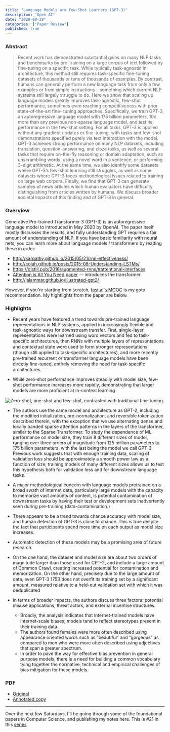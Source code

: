 ```yaml
---
title: "Language Models are Few-Shot Learners (GPT-3)"
description: "Open AI"
date: "2020-08-29"
categories: ["Paper Review"]
published: true
---
```


### Abstract

> Recent work has demonstrated substantial gains on many NLP tasks and benchmarks by pre-training on a large corpus of text followed by fine-tuning on a specific task. While typically task-agnostic in architecture, this method still requires task-specific fine-tuning datasets of thousands or tens of thousands of examples. By contrast, humans can generally perform a new language task from only a few examples or from simple instructions – something which current NLP systems still largely struggle to do. Here we show that scaling up language models greatly improves task-agnostic, few-shot performance, sometimes even reaching competitiveness with prior state-of-the-art fine- tuning approaches. Specifically, we train GPT-3, an autoregressive language model with 175 billion parameters, 10x more than any previous non-sparse language model, and test its performance in the few-shot setting. For all tasks, GPT-3 is applied without any gradient updates or fine-tuning, with tasks and few-shot demonstrations specified purely via text interaction with the model. GPT-3 achieves strong performance on many NLP datasets, including translation, question-answering, and cloze tasks, as well as several tasks that require on-the-fly reasoning or domain adaptation, such as unscrambling words, using a novel word in a sentence, or performing 3-digit arithmetic. At the same time, we also identify some datasets where GPT-3’s few-shot learning still struggles, as well as some datasets where GPT-3 faces methodological issues related to training on large web corpora. Finally, we find that GPT-3 can generate samples of news articles which human evaluators have difficulty distinguishing from articles written by humans. We discuss broader societal impacts of this finding and of GPT-3 in general.

### Overview

Generative Pre-trained Transformer 3 (GPT-3) is an autoregressive language model to introduced in May 2020 by OpenAI. The paper itself mostly discusses the results, and fully understanding GPT requires a fair amount of understanding of NLP. If you have basic familiarity with neural nets, you can learn more about language models / transformers by reading these in order:

- <http://karpathy.github.io/2015/05/21/rnn-effectiveness/>
- <http://colah.github.io/posts/2015-08-Understanding-LSTMs/>
- <https://distill.pub/2016/augmented-rnns/#attentional-interfaces>
- [Attention is All You Need paper](https://arxiv.org/pdf/1706.03762.pdf) — introduces the transformer.
- <http://jalammar.github.io/illustrated-gpt2/>

However, if you're starting from scratch, [fast.ai's MOOC](https://course.fast.ai/) is my goto recommendation. My hightlights from the paper are below.

### Highlights

- Recent years have featured a trend towards pre-trained language representations in NLP systems, applied in increasingly flexible and task-agnostic ways for downstream transfer. First, single-layer representations were learned using word vectors and fed to task-speciﬁc architectures, then RNNs with multiple layers of representations and contextual state were used to form stronger representations (though still applied to task-speciﬁc architectures), and more recently pre-trained recurrent or transformer language models have been directly ﬁne-tuned, entirely removing the need for task-speciﬁc architectures.

- While zero-shot performance improves steadily with model size, few-shot performance increases more rapidly, demonstrating that larger models are more proﬁcient at in-context learning

![Zero-shot, one-shot and few-shot, contrasted with traditional fine-tuning.](/assets/blog/gpt-3/learning-modes.png)

- The authors use the same model and architecture as GPT-2, including the modified initialization, pre-normalization, and reversible tokenization described therein, with the exception that we use alternating dense and locally banded sparse attention patterns in the layers of the transformer, similar to the Sparse Transformer. To study the dependence of ML performance on model size, they train 8 different sizes of model, ranging over three orders of magnitude from 125 million parameters to 175 billion parameters, with the last being the model we call GPT-3. Previous work suggests that with enough training data, scaling of validation loss should be approximately a smooth power law as a function of size; training models of many different sizes allows us to test this hypothesis both for validation loss and for downstream language tasks.

- A major methodological concern with language models pretrained on a broad swath of internet data, particularly large models with the capacity to memorize vast amounts of content, is potential contamination of downstream tasks by having their test or development sets inadvertently seen during pre-training (data-contamination.)

- There appears to be a trend towards chance accuracy with model size, and human detection of GPT-3 is close to chance. This is true despite the fact that participants spend more time on each output as model size increases.

- Automatic detection of these models may be a promising area of future research.

- On the one hand, the dataset and model size are about two orders of magnitude larger than those used for GPT-2, and include a large amount of Common Crawl, creating increased potential for contamination and memorization. On the other hand, precisely due to the large amount of data, even GPT-3 175B does not overﬁt its training set by a signiﬁcant amount, measured relative to a held-out validation set with which it was deduplicated

- In terms of broader impacts, the authors discuss three factors: potential misuse applications, threat actors, and external incentive structures.

  - Broadly, the analysis indicates that internet-trained models have internet-scale biases; models tend to reﬂect stereotypes present in their training data.
  - The authors found females were more often described using appearance oriented words such as ”beautiful” and ”gorgeous” as compared to men who were more often described using adjectives that span a greater spectrum.
  - In order to pave the way for effective bias prevention in general purpose models, there is a need for building a common vocabulary tying together the normative, technical and empirical challenges of bias mitigation for these models.

### PDF

- [Original](https://arxiv.org/pdf/2005.14165.pdf)
- [Annotated copy](/assets/blog/gpt-3/gpt-3-annotated.pdf)

---

Over the next few Saturdays, I'll be going through some of the foundational papers in Computer Science, and publishing my notes here. This is #21 in this [series](https://anantjain.dev/#paper-reviews).
